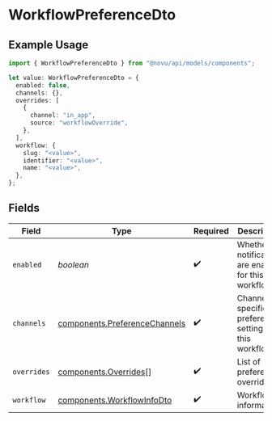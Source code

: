 # WorkflowPreferenceDto

## Example Usage

```typescript
import { WorkflowPreferenceDto } from "@novu/api/models/components";

let value: WorkflowPreferenceDto = {
  enabled: false,
  channels: {},
  overrides: [
    {
      channel: "in_app",
      source: "workflowOverride",
    },
  ],
  workflow: {
    slug: "<value>",
    identifier: "<value>",
    name: "<value>",
  },
};
```

## Fields

| Field                                                                          | Type                                                                           | Required                                                                       | Description                                                                    |
| ------------------------------------------------------------------------------ | ------------------------------------------------------------------------------ | ------------------------------------------------------------------------------ | ------------------------------------------------------------------------------ |
| `enabled`                                                                      | *boolean*                                                                      | :heavy_check_mark:                                                             | Whether notifications are enabled for this workflow                            |
| `channels`                                                                     | [components.PreferenceChannels](../../models/components/preferencechannels.md) | :heavy_check_mark:                                                             | Channel-specific preference settings for this workflow                         |
| `overrides`                                                                    | [components.Overrides](../../models/components/overrides.md)[]                 | :heavy_check_mark:                                                             | List of preference overrides                                                   |
| `workflow`                                                                     | [components.WorkflowInfoDto](../../models/components/workflowinfodto.md)       | :heavy_check_mark:                                                             | Workflow information                                                           |